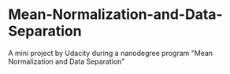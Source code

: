 # Mean-Normalization-and-Data-Separation
A mini project by Udacity during a nanodegree program "Mean Normalization and Data Separation"
